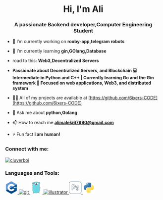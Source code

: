 <h1 align="center">Hi, I'm Ali</h1>
<h3 align="center">A passionate Backend developer,Computer Engineering Student</h3>

- 🔭 I’m currently working on **rooby-app,telegram robots**

- 🌱 I’m currently learning **gin,GOlang,Database**

- road to this: **Web3,Decentralized Servers**

- **Passionate about Decentralized Servers, and Blockchain 💻 Intermediate in Python and C++ | Currently learning Go and the Gin framework 🚀 Focused on web applications, Web3, and distributed system**

- 👨‍💻 All of my projects are available at [https://github.com/6ixers-CODE](https://github.com/6ixers-CODE)

- 💬 Ask me about **python,Golang**

- 📫 How to reach me **alimaleki67890@gmail.com**

- ⚡ Fun fact **I am human!**

<h3 align="left">Connect with me:</h3>
<p align="left">
<a href="https://instagram.com/cluverboi" target="blank"><img align="center" src="https://raw.githubusercontent.com/rahuldkjain/github-profile-readme-generator/master/src/images/icons/Social/instagram.svg" alt="cluverboi" height="30" width="40" /></a>
</p>

<h3 align="left">Languages and Tools:</h3>
<p align="left"> <a href="https://www.w3schools.com/cpp/" target="_blank" rel="noreferrer"> <img src="https://raw.githubusercontent.com/devicons/devicon/master/icons/cplusplus/cplusplus-original.svg" alt="cplusplus" width="40" height="40"/> </a> <a href="https://git-scm.com/" target="_blank" rel="noreferrer"> <img src="https://www.vectorlogo.zone/logos/git-scm/git-scm-icon.svg" alt="git" width="40" height="40"/> </a> <a href="https://golang.org" target="_blank" rel="noreferrer"> <img src="https://raw.githubusercontent.com/devicons/devicon/master/icons/go/go-original.svg" alt="go" width="40" height="40"/> </a> <a href="https://www.adobe.com/in/products/illustrator.html" target="_blank" rel="noreferrer"> <img src="https://www.vectorlogo.zone/logos/adobe_illustrator/adobe_illustrator-icon.svg" alt="illustrator" width="40" height="40"/> </a> <a href="https://www.photoshop.com/en" target="_blank" rel="noreferrer"> <img src="https://raw.githubusercontent.com/devicons/devicon/master/icons/photoshop/photoshop-line.svg" alt="photoshop" width="40" height="40"/> </a> <a href="https://www.python.org" target="_blank" rel="noreferrer"> <img src="https://raw.githubusercontent.com/devicons/devicon/master/icons/python/python-original.svg" alt="python" width="40" height="40"/> </a> </p>
